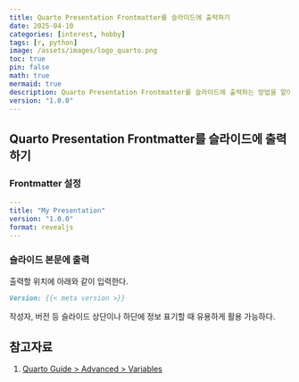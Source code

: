 ```yaml
---
title: Quarto Presentation Frontmatter를 슬라이드에 출력하기
date: 2025-04-10 
categories: [interest, hobby]
tags: [r, python]
image: /assets/images/logo_quarto.png
toc: true
pin: false
math: true
mermaid: true
description: Quarto Presentation Frontmatter를 슬라이드에 출력하는 방법을 알아본다.
version: "1.0.0"
---
```


## Quarto Presentation Frontmatter를 슬라이드에 출력하기

### Frontmatter 설정

```yaml
---
title: "My Presentation"
version: "1.0.0"
format: revealjs
---
```

### 슬라이드 본문에 출력

출력할 위치에 아래와 같이 입력한다.

```markdown
Version: {{< meta version >}}
```

작성자, 버전 등 슬라이드 상단이나 하단에 정보 표기할 때 유용하게 활용 가능하다.

## 참고자료

1. [Quarto Guide > Advanced > Variables](https://quarto.org/docs/authoring/variables.html)
